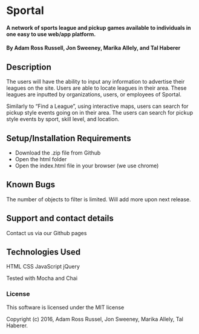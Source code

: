 # Sportal

#### A network of sports league and pickup games available to individuals in one easy to use web/app platform.

#### By Adam Ross Russell, Jon Sweeney, Marika Allely, and Tal Haberer

## Description

The users will have the ability to input any information to advertise their leagues on the site. Users are able to locate leagues in their area. These leagues are inputted by organizations, users, or employees of Sportal.

Similarly to “Find a League”, using interactive maps, users can search for pickup style events going on in their area. The users can search for pickup style events by sport, skill level, and location.

## Setup/Installation Requirements

* Download the .zip file from Github
* Open the html folder
* Open the index.html file in your browser (we use chrome)


## Known Bugs

The number of objects to filter is limited. Will add more upon next release.

## Support and contact details

Contact us via our Github pages

## Technologies Used

HTML
CSS
JavaScript
jQuery

Tested with Mocha and Chai

### License

This software is licensed under the MIT license

Copyright (c) 2016, Adam Ross Russel, Jon Sweeney, Marika Allely, Tal Haberer.
